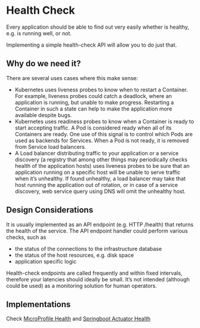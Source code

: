 # Health Check

Every application should be able to find out very easily whether is healthy, e.g. is running well, or not. 

Implementing a simple health-check API will allow you to do just that.

## Why do we need it?
There are several uses cases where this make sense:
- Kubernetes uses liveness probes to know when to restart a Container. For example, liveness probes could catch a deadlock, where an application is running, but unable to make progress. Restarting a Container in such a state can help to make the application more available despite bugs.
- Kubernetes uses readiness probes to know when a Container is ready to start accepting traffic. A Pod is considered ready when all of its Containers are ready. One use of this signal is to control which Pods are used as backends for Services. When a Pod is not ready, it is removed from Service load balancers.
- A Load balancer distributing traffic to your application or a service discovery (a registry that among other things may periodically checks health of the application hosts) uses liveness probes to be sure that an application running on a specific host will be unable to serve traffic when it’s unhealthy. If found unhealthy, a load balancer may take that host running the application out of rotation, or in case of a service discovery, web service query using DNS will omit the unhealthy host.

## Design Considerations
It is usually implemented as an API endpoint (e.g. HTTP /health) that returns the health of the service. The API endpoint handler could perform various checks, such as

- the status of the connections to the infrastructure database
- the status of the host resources, e.g. disk space
- application specific logic

Health-check endpoints are called frequently and within fixed intervals, therefore your latencies should ideally be small. 
It’s not intended (although could be used) as a monitoring solution for human operators.

## Implementations

Check [MicroProfile Health](https://microprofile.io/project/eclipse/microprofile-health) and [Springboot Actuator Health](https://docs.spring.io/spring-boot/docs/current/reference/html/production-ready-endpoints.html#production-ready-health)


